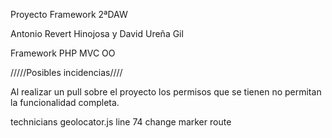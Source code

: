 Proyecto Framework 2ªDAW

Antonio Revert Hinojosa y David Ureña Gil

Framework PHP MVC OO

/////Posibles incidencias////

Al realizar un pull sobre el proyecto los permisos que se tienen no permitan la funcionalidad completa.

technicians geolocator.js line 74 change marker route
